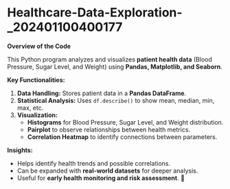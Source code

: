 # Healthcare-Data-Exploration-_202401100400177
 **Overview of the Code**  

This Python program analyzes and visualizes **patient health data** (Blood Pressure, Sugar Level, and Weight) using **Pandas, Matplotlib, and Seaborn**.  

 **Key Functionalities:**  
1. **Data Handling:** Stores patient data in a **Pandas DataFrame**.  
2. **Statistical Analysis:** Uses `df.describe()` to show mean, median, min, max, etc.  
3. **Visualization:**  
   - **Histograms** for Blood Pressure, Sugar Level, and Weight distribution.  
   - **Pairplot** to observe relationships between health metrics.  
   - **Correlation Heatmap** to identify connections between parameters.  

 **Insights:**  
- Helps identify health trends and possible correlations.  
- Can be expanded with **real-world datasets** for deeper analysis.  
- Useful for **early health monitoring and risk assessment**. 🚀
